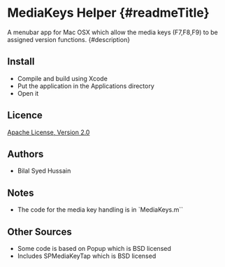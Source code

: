 MediaKeys Helper {#readmeTitle}
=========================
A menubar app for Mac OSX  which allow the media keys (F7,F8,F9) to be assigned version functions.
{#description}


Install 
-------
* Compile and build using Xcode
* Put the application in the Applications directory
* Open it


Licence
-------
[Apache License, Version 2.0](http://www.apache.org/licenses/ "Full details")


Authors
-------
* Bilal Syed Hussain


Notes 
------
* The code for the media key handling is in `MediaKeys.m``


Other Sources
-------------
* Some code is based on Popup which is BSD licensed
* Includes SPMediaKeyTap which is BSD licensed
